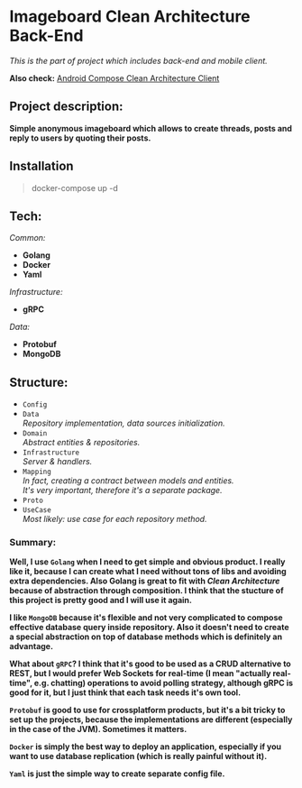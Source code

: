 # Imageboard Clean Architecture Back-End

*This is the part of project which includes back-end and mobile client.* 

**Also check:**
[Android Compose Clean Architecture Client](https://github.com/numq/android-clean-architecture-imageboard-client)

## Project description:
  **Simple anonymous imageboard which allows to create threads, posts and reply to users by quoting their posts.**

## Installation

> docker-compose up -d
> 
## Tech:

*Common:*
- **Golang**
- **Docker**
- **Yaml**

*Infrastructure:*
- **gRPC**

*Data:*
- **Protobuf**
- **MongoDB**

## Structure:
- `Config`
- `Data`\
*Repository implementation, data sources initialization.*
- `Domain`\
*Abstract entities & repositories.*
- `Infrastructure`\
*Server & handlers.*
- `Mapping`\
*In fact, creating a contract between models and entities.*\
*It's very important, therefore it's a separate package.*
- `Proto`
- `UseCase`\
*Most likely: use case for each repository method.*

### Summary:
**Well, I use `Golang` when I need to get simple and obvious product. I really like it, because I can create what I need without tons of libs and avoiding extra dependencies. Also Golang is great to fit with *Clean Architecture* because of abstraction through composition. I think that the stucture of this project is pretty good and I will use it again.**

**I like `MongoDB` because it's flexible and not very complicated to compose effective database query inside repository. Also it doesn't need to create a special abstraction on top of database methods which is definitely an advantage.**

**What about `gRPC`? I think that it's good to be used as a CRUD alternative to REST, but I would prefer Web Sockets for real-time (I mean "actually real-time", e.g. chatting) operations to avoid polling strategy, although gRPC is good for it, but I just think that each task needs it's own tool.**

**`Protobuf` is good to use for crossplatform products, but it's a bit tricky to set up the projects, because the implementations are different (especially in the case of the JVM). Sometimes it matters.**

**`Docker` is simply the best way to deploy an application, especially if you want to use database replication (which is really painful without it).**

**`Yaml` is just the simple way to create separate config file.**
